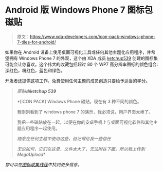 # Android 版 Windows Phone 7 图标包磁贴

> 原文：<https://www.xda-developers.com/icon-pack-windows-phone-7-tiles-for-android/>

如果你在 Android 设备上使用桌面可视化工具或任何其他主题化应用程序，并希望拥有 Windows Phone 7 的外观，这个由 XDA 成员 [ketchup539](http://forum.xda-developers.com/member.php?u=2673469) 创建的图标集可能会让你喜欢。这个伟大的收藏包括超过 80 个 WP7 高分辨率图标的颜色组合:深红色，粉红色，蓝色和绿色。

开发者还提供这项工作，免费使用任何主题的成员创造只要给予适当的学分。

> *原贴由****ketchup 539***
> 
>  *[ICON PACK] Windows Phone 磁贴。现在有 3 种不同的颜色。
> 
> 我刚刚看到了 windows phone 7 的演示，我必须说，用户界面太棒了。
> 
> 我把一些磁贴放在一起，以便在你的安卓手机上与桌面可视化软件和其他主题应用程序一起使用。
> 
> *随意在任何主题中使用这些，但记得给我一些信任*
> 
> *无论如何，它们在这里，文件太大了，无法附在下面，所以我上传到 MegaUpload**

 *您可以在[图标收集线程](http://forum.xda-developers.com/showthread.php?t=769047)中找到更多信息。*